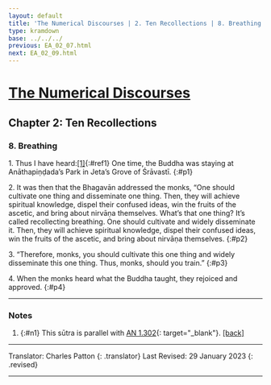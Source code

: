 ```yaml
---
layout: default
title: 'The Numerical Discourses | 2. Ten Recollections | 8. Breathing'
type: kramdown
base: ../../../
previous: EA_02_07.html
next: EA_02_09.html
---
```


# [The Numerical Discourses](../index.html)
## Chapter 2: Ten Recollections
### 8. Breathing

1\. Thus I have heard:[\[1\]](#n1){:#ref1} One time, the Buddha was staying at Anāthapiṇḍada’s Park in Jeta’s Grove of Śrāvastī.
{:#p1}

2\. It was then that the Bhagavān addressed the monks, “One should cultivate one thing and disseminate one thing. Then, they will achieve spiritual knowledge, dispel their confused ideas, win the fruits of the ascetic, and bring about nirvāṇa themselves. What’s that one thing? It’s called recollecting breathing. One should cultivate and widely disseminate it. Then, they will achieve spiritual knowledge, dispel their confused ideas, win the fruits of the ascetic, and bring about nirvāṇa themselves.
{:#p2}

3\. “Therefore, monks, you should cultivate this one thing and widely disseminate this one thing. Thus, monks, should you train.”
{:#p3}

4\. When the monks heard what the Buddha taught, they rejoiced and approved.
{:#p4}

---

### Notes
1. {:#n1} This sūtra is parallel with [AN 1.302](https://suttacentral.net/an1.296-305/en/sujato){: target="_blank"}. [\[back\]](#ref1)

---

Translator: Charles Patton
{: .translator}
Last Revised: 29 January 2023
{: .revised}

---
